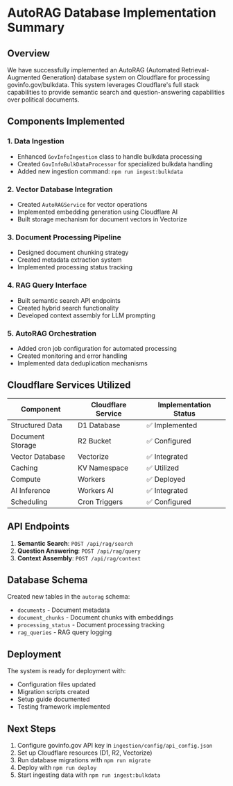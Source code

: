# AutoRAG Database Implementation Summary

## Overview
We have successfully implemented an AutoRAG (Automated Retrieval-Augmented Generation) database system on Cloudflare for processing govinfo.gov/bulkdata. This system leverages Cloudflare's full stack capabilities to provide semantic search and question-answering capabilities over political documents.

## Components Implemented

### 1. Data Ingestion
- Enhanced `GovInfoIngestion` class to handle bulkdata processing
- Created `GovInfoBulkDataProcessor` for specialized bulkdata handling
- Added new ingestion command: `npm run ingest:bulkdata`

### 2. Vector Database Integration
- Created `AutoRAGService` for vector operations
- Implemented embedding generation using Cloudflare AI
- Built storage mechanism for document vectors in Vectorize

### 3. Document Processing Pipeline
- Designed document chunking strategy
- Created metadata extraction system
- Implemented processing status tracking

### 4. RAG Query Interface
- Built semantic search API endpoints
- Created hybrid search functionality
- Developed context assembly for LLM prompting

### 5. AutoRAG Orchestration
- Added cron job configuration for automated processing
- Created monitoring and error handling
- Implemented data deduplication mechanisms

## Cloudflare Services Utilized

| Component | Cloudflare Service | Implementation Status |
|-----------|-------------------|----------------------|
| Structured Data | D1 Database | ✅ Implemented |
| Document Storage | R2 Bucket | ✅ Configured |
| Vector Database | Vectorize | ✅ Integrated |
| Caching | KV Namespace | ✅ Utilized |
| Compute | Workers | ✅ Deployed |
| AI Inference | Workers AI | ✅ Integrated |
| Scheduling | Cron Triggers | ✅ Configured |

## API Endpoints

1. **Semantic Search**: `POST /api/rag/search`
2. **Question Answering**: `POST /api/rag/query`
3. **Context Assembly**: `POST /api/rag/context`

## Database Schema

Created new tables in the `autorag` schema:
- `documents` - Document metadata
- `document_chunks` - Document chunks with embeddings
- `processing_status` - Document processing tracking
- `rag_queries` - RAG query logging

## Deployment

The system is ready for deployment with:
- Configuration files updated
- Migration scripts created
- Setup guide documented
- Testing framework implemented

## Next Steps

1. Configure govinfo.gov API key in `ingestion/config/api_config.json`
2. Set up Cloudflare resources (D1, R2, Vectorize)
3. Run database migrations with `npm run migrate`
4. Deploy with `npm run deploy`
5. Start ingesting data with `npm run ingest:bulkdata`